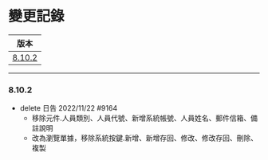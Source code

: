 變更記錄
===
| 版本 |
| :---: |
| [8.10.2](#v8_10_2) |

***
### <a id='v8_10_2'></a>8.10.2
* delete 日告 2022/11/22 #9164
    * 移除元件.人員類別、人員代號、新增系統帳號、人員姓名、郵件信箱、備註說明
    * 改為瀏覽單據，移除系統按鍵.新增、新增存回、修改、修改存回、刪除、複製
